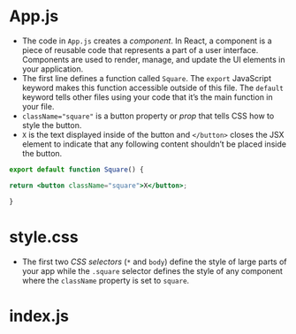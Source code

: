 
# App.js
- The code in `App.js` creates a _component_. In React, a component is a piece of reusable code that represents a part of a user interface. 
Components are used to render, manage, and update the UI elements in your application.  
- The first line defines a function called `Square`. The `export` JavaScript keyword makes this function accessible outside of this file. The `default` keyword tells other files using your code that it’s the main function in your file.
- `className="square"` is a button property or _prop_ that tells CSS how to style the button. 
- `X` is the text displayed inside of the button and `</button>` closes the JSX element to indicate that any following content shouldn’t be placed inside the button.

``` jsx
export default function Square() {  

return <button className="square">X</button>;  

}
```

# style.css
- The first two _CSS selectors_ (`*` and `body`) define the style of large parts of your app while the `.square` selector defines the style of any component where the `className` property is set to `square`.

# index.js





























